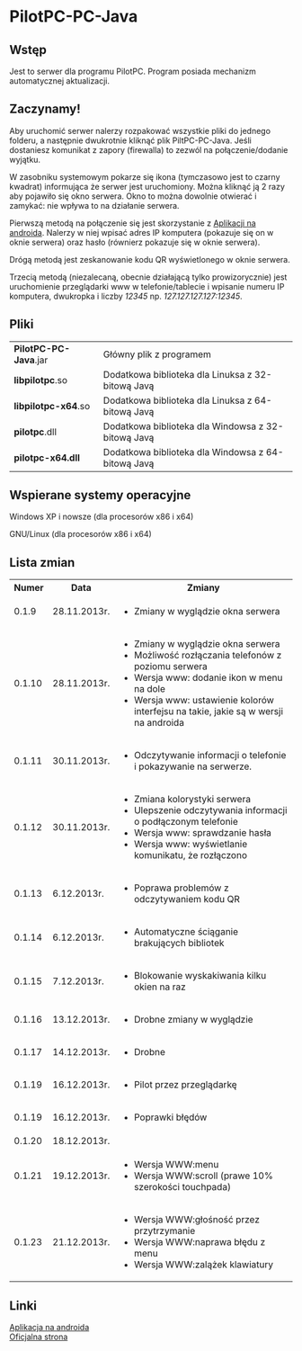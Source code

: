 <h1>PilotPC-PC-Java</h1>
<h2>Wstęp</h2>
<p>
	Jest to serwer dla programu PilotPC. Program posiada mechanizm automatycznej aktualizacji.
</p>
<h2>Zaczynamy!</h2>
<p>
	Aby uruchomić serwer nalerzy rozpakować wszystkie pliki do jednego folderu, a następnie dwukrotnie kliknąć plik PiltPC-PC-Java. Jeśli dostaniesz komunikat z zapory (firewalla) to zezwól na połączenie/dodanie wyjątku.</p>
</p>
<p>
	W zasobniku systemowym pokarze się ikona (tymczasowo jest to czarny kwadrat) informująca że serwer jest uruchomiony. Można kliknąć ją 2 razy aby pojawiło się okno serwera. Okno to można dowolnie otwierać i zamykać: nie wpływa to na działanie serwera.
</p>
<p>
	Pierwszą metodą na połączenie się jest skorzystanie z <a href="https://github.com/FranQy/PilotPC-Android">Aplikacji na androida</a>. Nalerzy w niej wpisać adres IP komputera (pokazuje się on w oknie serwera) oraz hasło (równierz pokazuje się w oknie serwera).
</p>
<p>
	Drógą metodą jest zeskanowanie kodu QR wyświetlonego w oknie serwera.
</p>
<p>
	Trzecią metodą (niezalecaną, obecnie działającą tylko prowizorycznie) jest uruchomienie przeglądarki www w telefonie/tablecie i wpisanie numeru IP komputera, dwukropka i liczby <i>12345</i> np. <i>127.127.127.127:12345</i>.
</p>
<h2>Pliki</h2>
<table>
	<tr><td><b>PilotPC-PC-Java</b>.jar</td><td>Główny plik z programem</td></tr>
	<tr><td><b>libpilotpc</b>.so</td><td>Dodatkowa biblioteka dla Linuksa z 32-bitową Javą</td></tr>
	<tr><td><b>libpilotpc-x64</b>.so</td><td>Dodatkowa biblioteka dla Linuksa z 64-bitową Javą</td></tr>
	<tr><td><b>pilotpc</b>.dll</td><td>Dodatkowa biblioteka dla Windowsa z 32-bitową Javą</td></tr>
	<tr><td><b>pilotpc-x64<b>.dll</td><td>Dodatkowa biblioteka dla Windowsa z 64-bitową Javą</td></tr>
</table>
<h2>Wspierane systemy operacyjne</h2>
<p>
Windows XP i nowsze (dla procesorów x86 i x64)
</p><p>
GNU/Linux (dla procesorów x86 i x64)
</p>
<h2>Lista zmian</h2>
<table>
<tr><th>Numer</th><th>Data</th><th>Zmiany</th></tr>
<tr><td>0.1.9</td><td>28.11.2013r.</td><td><ul><li>Zmiany w wyglądzie okna serwera</li></ul></td></tr>
<tr><td>0.1.10</td><td>28.11.2013r.</td><td><ul>
<li>Zmiany w wyglądzie okna serwera</li>
<li>Możliwość rozłączania telefonów z poziomu serwera</li>
<li>Wersja www: dodanie ikon w menu na dole</li>
<li>Wersja www: ustawienie kolorów interfejsu na takie, jakie są w wersji na androida</li>
</ul></td></tr>
<tr><td>0.1.11</td><td>30.11.2013r.</td><td><ul><li>Odczytywanie informacji o telefonie i pokazywanie na serwerze.</li></ul></td></tr>
<tr><td>0.1.12</td><td>30.11.2013r.</td><td><ul>
<li>Zmiana kolorystyki serwera</li>
<li>Ulepszenie odczytywania informacji o podłączonym telefonie</li>
<li>Wersja www: sprawdzanie hasła</li>
<li>Wersja www: wyświetlanie komunikatu, że rozłączono</li>
</ul></td></tr><tr><td>0.1.13</td><td>6.12.2013r.</td><td><ul>
<li>Poprawa problemów z odczytywaniem kodu QR</li>
</ul></td></tr><tr><td>0.1.14</td><td>6.12.2013r.</td><td><ul>
<li>Automatyczne ściąganie brakujących bibliotek</li>
</ul></td></tr>
</ul></td></tr><tr><td>0.1.15</td><td>7.12.2013r.</td><td><ul>
<li>Blokowanie wyskakiwania kilku okien na raz</li>
</ul></td></tr>
</ul></td></tr><tr><td>0.1.16</td><td>13.12.2013r.</td><td><ul>
<li>Drobne zmiany w wyglądzie</li>
</ul></td></tr><tr><td>0.1.17</td><td>14.12.2013r.</td><td><ul>
<li>Drobne</li>
</ul></td></tr><tr><td>0.1.19</td><td>16.12.2013r.</td><td><ul>
<li>Pilot przez przeglądarkę</li>
</ul></td></tr><tr><td>0.1.19</td><td>16.12.2013r.</td><td><ul>
<li>Poprawki błędów</li>
</ul></td></tr><tr><td>0.1.20</td><td>18.12.2013r.</td><td><ul>
</ul></td></tr><tr><td>0.1.21</td><td>19.12.2013r.</td><td><ul>
<li>Wersja WWW:menu</li>
<li>Wersja WWW:scroll (prawe 10% szerokości touchpada)</li>
</ul></td></tr><tr><td>0.1.23</td><td>21.12.2013r.</td><td><ul>
<li>Wersja WWW:głośność przez przytrzymanie</li>
<li>Wersja WWW:naprawa błędu z menu</li>
<li>Wersja WWW:zalążek klawiatury</li>
</ul></td></tr>
</table>
<h2>Linki</h2>
<a href="https://github.com/FranQy/PilotPC-Android">Aplikacja na androida</a><br/>
<a href="http://pilotpc.za.pl">Oficjalna strona</a><br/>